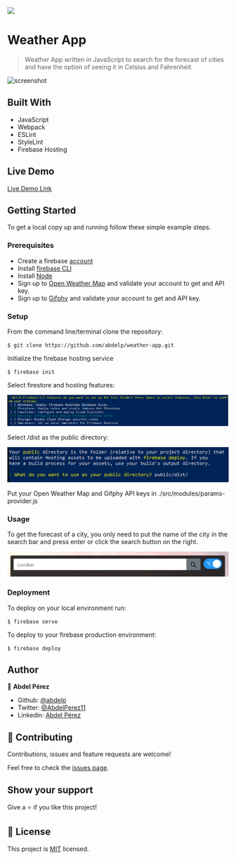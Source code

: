 ![](https://img.shields.io/badge/Microverse-blueviolet)

# Weather App

> Weather App written in JavaScript to search for the forecast of cities and have the option of seeing it in Celsius and Fahrenheit.

![screenshot](./app_screenshot.gif)

## Built With

- JavaScript
- Webpack
- ESLint
- StyleLint
- Firebase Hosting

## Live Demo

[Live Demo Link](https://weather-app-4562.web.app/)


## Getting Started

To get a local copy up and running follow these simple example steps.

### Prerequisites

- Create a firebase [account](https://console.firebase.google.com/)
- Install [firebase CLI](https://firebase.google.com/docs/cli)
- Install [Node](https://nodejs.org/en/)
- Sign up to [Open Weather Map](https://openweathermap.org/) and validate your account to get and API key.
- Sign up to [Gifphy](https://giphy.com/) and validate your account to get and API key.

### Setup

From the command line/terminal clone the repository:

```
$ git clone https://github.com/abdelp/weather-app.git
```

Initialize the firebase hosting service

```
$ firebase init
```

Select firestore and hosting features:

![features](./src/assets/images/firebase_init_step_1.png)

Select /dist as the public directory:

![public](./src/assets/images/firebase_init_step_2.png)

Put your Open Weather Map and Gifphy API keys in ./src/modules/params-provider.js

### Usage

To get the forecast of a city, you only need to put the name of the city in the search bar and press enter or click the search button on the right.

![search](./src/assets/images/search-bar.png)

### Deployment

To deploy on your local environment run:

```
$ firebase serve
```

To deploy to your firebase production environment:

```
$ firebase deploy
```

## Author

👤 **Abdel Pérez**

- Github: [@abdelp](https://github.com/abdelp/)
- Twitter: [@AbdelPerez11](https://twitter.com/abdelperez11)
- Linkedin: [Abdel Pérez](https://www.linkedin.com/in/abdel-perez/)

## 🤝 Contributing

Contributions, issues and feature requests are welcome!

Feel free to check the [issues page](issues/).

## Show your support

Give a ⭐️ if you like this project!

## 📝 License

This project is [MIT](lic.url) licensed.